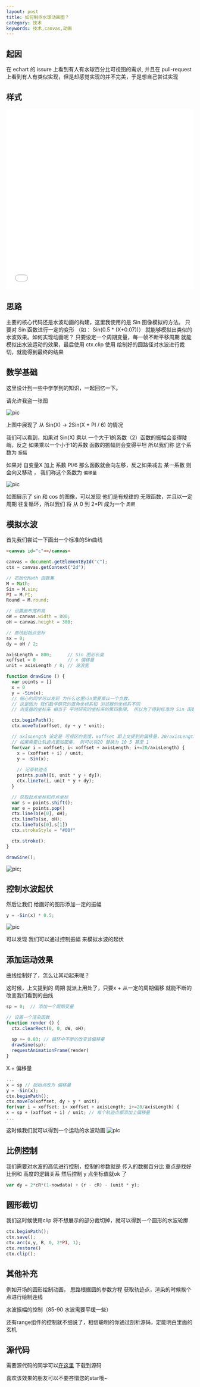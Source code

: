 ```yaml
---
layout: post
title: 如何制作水球动画图？
category: 技术
keywords: 技术,canvas,动画
---
```


## 起因

在 echart 的 issure 上看到有人有水球百分比可视图的需求, 并且在 pull-request 上看到有人有类似实现，但是却感觉实现的并不完美，于是想自己尝试实现

## 样式

<iframe height='486' scrolling='no' title='rWBKJp' src='//codepen.io/numerhero/embed/rWBKJp/?height=486&theme-id=0&default-tab=result&embed-version=2' frameborder='no' allowtransparency='true' allowfullscreen='true' style='width: 100%;'>See the Pen <a href='http://codepen.io/numerhero/pen/rWBKJp/'>rWBKJp</a> by Owen (<a href='http://codepen.io/numerhero'>@numerhero</a>) on <a href='http://codepen.io'>CodePen</a>.
</iframe>

## 思路

主要的核心代码还是水波动画的构建，这里我使用的是 Sin 图像模拟的方法。
只要对 Sin 函数进行一定的变形 （如： Sin(0.5 * (X+0.07))） 就能够模拟出类似的水波效果。如何实现动画呢？
只要设定一个周期变量，每一帧不断平移周期 就能模拟出水波运动的效果，最后使用 ctx.clip 
使用 绘制好的圆路径对水波进行裁切，就能得到最终的结果

## 数学基础

这里设计到一些中学学到的知识，一起回忆一下。

请允许我盗一张图

![pic](/assets/img/sin.jpg)

上图中展现了 从 Sin(X) -> 2Sin(X + PI / 6) 的情况

我们可以看到，如果对 Sin(X) 乘以 一个大于1的系数（2）函数的振幅会变得陡峭，反之 如果乘以一个小于1的系数 函数的振幅则会变得平坦 所以我们称 这个系数为 `振幅`

如果对 自变量X 加上 系数 PI/6  那么函数就会向左移，反之如果减去 某一系数 则会向又移动 ， 我们称这个系数为 `偏移量`

![pic](/assets/img/sin2.jpg)

如图展示了 sin 和 cos 的图像，可以发现 他们是有规律的 无限函数，并且以一定周期 往复循环，所以我们 将 从 0 到 2*PI 成为一个 `周期` 

## 模拟水波

首先我们尝试一下画出一个标准的Sin曲线

```html
<canvas id="c"></canvas>
```

```js
canvas = document.getElementById("c");
ctx = canvas.getContext("2d");

// 初始化Math 函数集
M = Math;
Sin = M.sin;
PI = M.PI;
Round = M.round;

// 设置画布宽和高
oW = canvas.width = 800;
oH = canvas.height = 300;

// 曲线起始点坐标
sx = 0;
dy = oH / 2;

axisLength = 800;      // Sin 图形长度
xoffset = 0            // x 偏移量
unit = axisLength / 8; // 波浪宽

function drawSine () {
  var points = []
  x = 0
  y = -Sin(x);  
  // 细心的同学可以发现 为什么这里Sin需要乘以一个负数。
  // 这是因为 我们数学研究的直角坐标系和 浏览器的坐标系不同
  // 浏览器的坐标系 相当于 平时研究的坐标系的第四象限， 所以为了得到标准的 Sin 函数我们需要取负

  ctx.beginPath();
  ctx.moveTo(xoffset, dy + y * unit);

  // axisLength 设定是 可视区的宽度，xoffset 即上文提到的偏移量，20/axisLength 即 每 20/axisLength 取一个轨迹点
  // 如果需要让轨迹点更加密集， 则可以将20 替换为 10 5 甚至 1  
  for(var i = xoffset; i< xoffset + axisLength; i+=20/axisLength) {
    x = (xoffset + i) / unit;
    y = -Sin(x);
    
    // 记录轨迹点
    points.push([i, unit * y + dy]);
    ctx.lineTo(i, unit * y + dy);
  }

  // 获取起点坐标和终点坐标
  var s = points.shift();
  var e = points.pop()
  ctx.lineTo(e[0], oH);
  ctx.lineTo(sx, oH);
  ctx.lineTo(s[0],s[1])
  ctx.strokeStyle = "#00f"

  ctx.stroke();
}

drawSine();
```

![pic](/assets/img/sin3.jpg);

## 控制水波起伏

然后让我们 给画好的图形添加一定的振幅

```js
y = -Sin(x) * 0.5;
```

![pic](/assets/img/sin4.jpg)

可以发现 我们可以通过控制振幅 来模拟水波的起伏

## 添加运动效果

曲线绘制好了，怎么让其动起来呢？

这时候，上文提到的 周期 就派上用处了，只要x + 从一定的周期偏移 就能不断的改变我们看到的曲线

```js
sp = 0;  // 添加一个周期变量

// 设置一个渲染函数
function render () {
  ctx.clearRect(0, 0, oW, oH);
    
  sp += 0.03; // 循环中不断的改变该偏移量
  drawSine(sp);
  requestAnimationFrame(render)
}
```

X + 偏移量

```js
...
x = sp // 起始点改为 偏移量
y = -Sin(x);
ctx.beginPath();
ctx.moveTo(xoffset, dy + y * unit);
for(var i = xoffset; i< xoffset + axisLength; i+=20/axisLength) {
x = sp + (xoffset + i) / unit; // 每个轨迹点都添加上偏移量
...
```

这时候我们就可以得到一个运动的水波动画
![pic](/assets/img/sin5.gif)

## 比例控制

我们需要对水波的高低进行控制，控制的参数就是 传入的数据百分比 
重点是找好 比例和 高度的逻辑关系 然后控制 y 点坐标值就ok 了

```js
var dy = 2*cR*(1-nowdata) + (r - cR) - (unit * y);
```

## 圆形裁切

我们这时候使用clip 将不想展示的部分裁切掉，就可以得到一个圆形的水波轮廓

```js
ctx.beginPath();  
ctx.save();
ctx.arc(x,y, R, 0, 2*PI, 1);
ctx.restore()
ctx.clip(); 
```

## 其他补充

例如开场的圆形绘制动画，
思路根据圆的参数方程 获取轨迹点，渲染的时候挨个点进行绘制连线

水波振幅的控制（85-90 水波需要平缓一些）

还有range组件的控制就不细说了，相信聪明的你通过剖析源码，定能明白里面的玄机

## 源代码

需要源代码的同学可以[在这里](https://github.com/NumerHero/animations) 下载到源码

喜欢该效果的朋友可以不要吝惜您的star哦~